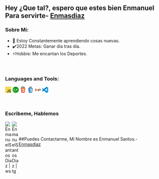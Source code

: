 ## Hey ¿Que tal?, espero que estes bien Enmanuel Para servirte- [Enmasdiaz](https://www.github.com/Enmasdiaz1)	



### Sobre Mi:	

- 🚧 Estoy Constantemente aprendiendo cosas nuevas.
- ✔️2022 Metas: Ganar dia tras dia.
- ⚡Hobbie: Me encantan los Deportes.	
<br /><br />	

### Languages and Tools:
<code><img height="20" src="https://raw.githubusercontent.com/github/explore/80688e429a7d4ef2fca1e82350fe8e3517d3494d/topics/javascript/javascript.png"></code>
<code><img height="20" src="https://raw.githubusercontent.com/github/explore/80688e429a7d4ef2fca1e82350fe8e3517d3494d/topics/csharp/csharp.png"></code>
<code><img height="20" src="https://raw.githubusercontent.com/github/explore/80688e429a7d4ef2fca1e82350fe8e3517d3494d/topics/html/html.png"></code>
<code><img height="20" src="https://raw.githubusercontent.com/github/explore/80688e429a7d4ef2fca1e82350fe8e3517d3494d/topics/css/css.png"></code>
<code><img height="20" src="https://raw.githubusercontent.com/github/explore/80688e429a7d4ef2fca1e82350fe8e3517d3494d/topics/git/git.png"></code>
<code><img height="20" src="https://raw.githubusercontent.com/github/explore/80688e429a7d4ef2fca1e82350fe8e3517d3494d/topics/visual-studio-code/visual-studio-code.png"></code>


<br />	

### Escribeme, Hablemos
[<img align="left" alt="EnmanuelSantosDiaz | ws" width="22px" src="https://cdn.jsdelivr.net/npm/simple-icons@v3/icons/whatsapp.svg" />][whatsapp]	

[<img align="left" alt="EnmanuelSantosDiaz | tg" width="22px" src="https://cdn.jsdelivr.net/npm/simple-icons@v3/icons/telegram.svg" />][telegram]	

<br />	
<br />	


[whatsapp]: https://api.whatsapp.com/send/?phone=18298668227&text=i+got+u+from+github&app_absent=0

[telegram]: https://t.me/Enmasdiaz1 

##Puedes Contactarme, Mi Nombre es Enmanuel Santos.- [Enmasdiaz](https://www.github.com/Enmasdiaz1)

